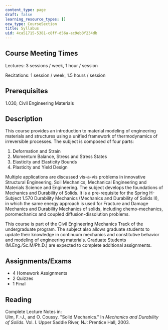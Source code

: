 ```yaml
---
content_type: page
draft: false
learning_resource_types: []
ocw_type: CourseSection
title: Syllabus
uid: 4ca51715-5381-c8ff-d56a-ac9eb3f234db
---
```

## Course Meeting Times

Lectures: 3 sessions / week, 1 hour / session

Recitations: 1 session / week, 1.5 hours / session

## Prerequisites

1.030, Civil Engineering Materials

## Description

This course provides an introduction to material modeling of engineering materials and structures using a unified framework of thermodynamics of irreversible processes. The subject is composed of four parts:

1. Deformation and Strain
2. Momentum Balance, Stress and Stress States
3. Elasticity and Elasticity Bounds
4. Plasticity and Yield Design

Multiple applications are discussed vis-a-vis problems in innovative Structural Engineering, Soil Mechanics, Mechanical Engineering and Materials Science and Engineering. The subject develops the foundations of Mechanics and Durability of Solids. It is a pre-requisite for the Spring H-Subject 1.570 Durability Mechanics (Mechanics and Durability of Solids II), in which the same energy approach is used for Fracture and Damage Mechanics and Durability Mechanics of solids, including chemo-mechanics, poromechanics and coupled diffusion-dissolution problems.

This course is part of the Civil Engineering Mechanics Track of the undergraduate program. The subject also allows graduate students to update their knowledge in continuum mechanics and constitutive behavior and modeling of engineering materials. Graduate Students (M.Eng./Sc.M/Ph.D.) are expected to complete additional assignments.

## Assignments/Exams

- 4 Homework Assignments
- 2 Quizzes
- 1 Final

## Reading

Complete Lecture Notes in:   
Ulm, F.-J., and O. Coussy. "Solid Mechanics." In _Mechanics and Durability of Solids._ Vol. I. Upper Saddle River, NJ: Prentice Hall, 2003.